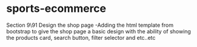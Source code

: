 # sports-ecommerce

Section 9\91 Design the shop page
-Adding the html template from bootstrap to give the shop page
a basic design with the ability of showing the products card,
search button, filter selector and etc..etc







